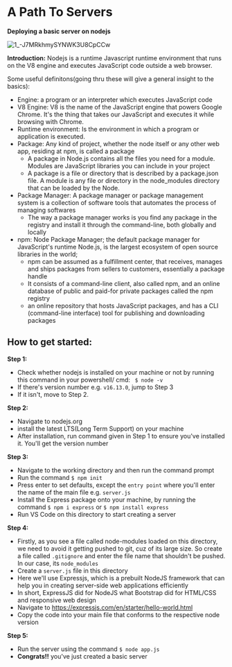 # A Path To Servers
**Deploying a basic server on nodejs**

![1_-J7MRkhmySYNWK3U8CpCCw](https://user-images.githubusercontent.com/61817392/139218102-1a6d36a4-3d2b-44d1-a681-8265289af297.png)

**Introduction:**
Nodejs is a runtime Javascript runtime environment that runs on the V8 engine and executes JavaScript code outside a web browser. 

Some useful definitons(going thru these will give a general insight to the basics):
- Engine: a program or an interpreter which executes JavaScript code
- V8 Engine: V8 is the name of the JavaScript engine that powers Google Chrome. It's the thing that takes our JavaScript and executes it while browsing with Chrome.
- Runtime environment: Is the environment in which a program or application is executed.
- Package: Any kind of project, whether the node itself or any other web app, residing at npm, is called a package
  - A package in Node.js contains all the files you need for a module. Modules are JavaScript libraries you can include in your project
  - A package is a file or directory that is described by a package.json file. A module is any file or directory in the node_modules directory that can be loaded by the Node.
- Package Manager: A package manager or package management system is a collection of software tools that automates the process of managing softwares
  - The way a package manager works is you find any package in the registry and install it through the command-line, both globally and locally
- npm: Node Package Manager; the default package manager for JavaScript's runtime Node.js, is the largest ecosystem of open source libraries in the world;
  - npm can be assumed as a fulfillment center, that receives, manages and ships packages from sellers to customers, essentially a package handle
  - It consists of a command-line client, also called npm, and an online database of public and paid-for private packages called the npm registry
  - an online repository that hosts JavaScript packages, and has a CLI (command-line interface) tool for publishing and downloading packages



## How to get started:

**Step 1:**
- Check whether nodejs is installed on your machine or not by running this command in your powershell/ cmd: ` $ node -v`
- If there's version number e.g. `v16.13.0`, jump to Step 3
- If it isn't, move to Step 2.

**Step 2:**
- Navigate to nodejs.org
- install the latest LTS(Long Term Support) on your machine
- After installation, run command given in Step 1 to ensure you've installed it. You'll get the version number

**Step 3:**
- Navigate to the working directory and then run the command prompt
- Run the command `$ npm init` 
- Press enter to set defaults, except the `entry point` where you'll enter the name of the main file e.g. `server.js`
- Install the Express package onto your machine, by running the command `$ npm i express` or `$ npm install express`
- Run VS Code on this directory to start creating a server

**Step 4:**
- Firstly, as you see a file called node-modules loaded on this directory, we need to avoid it getting pushed to git, cuz of its large size. So create a file called `.gitignore` and enter the file name that shouldn't be pushed. In our case, its `node_modules`
- Create a `server.js` file in this directory
- Here we'll use Expressjs, which is a prebuilt NodeJS framework that can help you in creating server-side web applications efficiently
 - In short, ExpressJS did for NodeJS what Bootstrap did for HTML/CSS and responsive web design
- Navigate to https://expressjs.com/en/starter/hello-world.html
- Copy the code into your main file that conforms to the respective node version

**Step 5:**
- Run the server using the command `$ node app.js`
- **Congrats!!** you've just created a basic server
